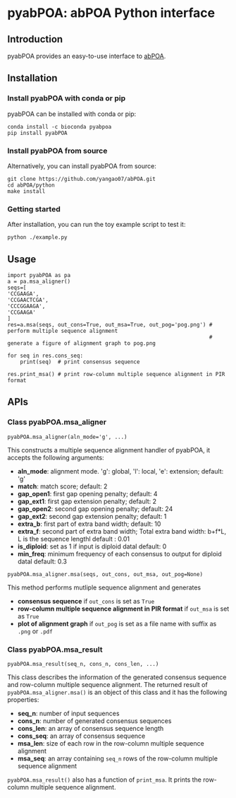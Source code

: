# pyabPOA: abPOA Python interface
## Introduction
pyabPOA provides an easy-to-use interface to [abPOA](https://github.com/yangao07/abPOA).

## Installation

### Install pyabPOA with conda or pip

pyabPOA can be installed with conda or pip:

```
conda install -c bioconda pyabpoa
pip install pyabPOA
```

### Install pyabPOA from source
Alternatively, you can install pyabPOA from source:
```
git clone https://github.com/yangao07/abPOA.git
cd abPOA/python
make install 
```

### Getting started
After installation, you can run the toy example script to test it:
```
python ./example.py
```

## Usage
```
import pyabPOA as pa
a = pa.msa_aligner()
seqs=[
'CCGAAGA',
'CCGAACTCGA',
'CCCGGAAGA',
'CCGAAGA'
]
res=a.msa(seqs, out_cons=True, out_msa=True, out_pog='pog.png') # perform multiple sequence alignment 
                                                                # generate a figure of alignment graph to pog.png

for seq in res.cons_seq:
    print(seq)  # print consensus sequence

res.print_msa() # print row-column multiple sequence alignment in PIR format
```

## APIs

### Class pyabPOA.msa_aligner
```
pyabPOA.msa_aligner(aln_mode='g', ...)
```
This constructs a multiple sequence alignment handler of pyabPOA, it accepts the following arguments:
* **aln_mode**: alignment mode. 'g': global, 'l': local, 'e': extension; default: 'g'
* **match**: match score; default: 2
* **gap_open1**: first gap opening penalty; default: 4
* **gap_ext1**: first gap extension penalty; default: 2
* **gap_open2**: second gap opening penalty; default: 24
* **gap_ext2**: second gap extension penalty; default: 1
* **extra_b**: first part of extra band width; default: 10
* **extra_f**: second part of extra band width; Total extra band width: b+f\*L, L is the sequence lengthl default : 0.01
* **is_diploid**: set as 1 if input is diploid datal default: 0
* **min_freq**: minimum frequency of each consensus to output for diploid datal default: 0.3

```
pyabPOA.msa_aligner.msa(seqs, out_cons, out_msa, out_pog=None)
```
This method performs mutliple sequence alignment and generates
* **consensus sequence** if `out_cons` is set as `True`
* **row-column multiple sequence alignment in PIR format** if `out_msa` is set as `True`
* **plot of alignment graph** if `out_pog` is set as a file name with suffix as `.png` or `.pdf`

### Class pyabPOA.msa_result
```
pyabPOA.msa_result(seq_n, cons_n, cons_len, ...)
```
This class describes the information of the generated consensus sequence and row-column multiple sequence alignment. The returned result of `pyabPOA.msa_aligner.msa()` is an object of this class and it has the following properties:
* **seq_n**: number of input sequences
* **cons_n**: number of generated consensus sequences
* **cons_len**: an array of consensus sequence length
* **cons_seq**: an array of consensus sequence
* **msa_len**: size of each row in the row-column multiple sequence alignment
* **msa_seq**: an array containing `seq_n` rows of the row-column multiple sequence alignment

`pyabPOA.msa_result()` also has a function of `print_msa`. It prints the row-column multiple sequence alignment.
